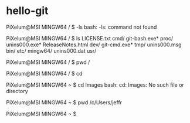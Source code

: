 # hello-git

PiXelum@MSI MINGW64 /
$ -ls
bash: -ls: command not found

PiXelum@MSI MINGW64 /
$ ls
LICENSE.txt        cmd/  git-bash.exe*  proc/         unins000.exe*
ReleaseNotes.html  dev/  git-cmd.exe*   tmp/          unins000.msg
bin/               etc/  mingw64/       unins000.dat  usr/

PiXelum@MSI MINGW64 /
$ pwd
/

PiXelum@MSI MINGW64 /
$ cd

PiXelum@MSI MINGW64 ~
$ cd Images
bash: cd: Images: No such file or directory

PiXelum@MSI MINGW64 ~
$ pwd
/c/Users/jeffr

PiXelum@MSI MINGW64 ~
$

                                                                                                                                                                             
